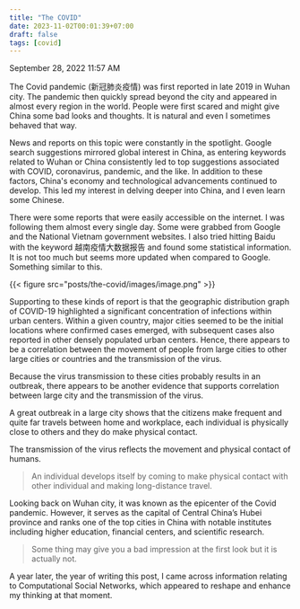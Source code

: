 ```yaml
---
title: "The COVID"
date: 2023-11-02T00:01:39+07:00
draft: false
tags: [covid]
---
```


September 28, 2022 11:57 AM

The Covid pandemic (新冠肺炎疫情) was first reported in late 2019 in Wuhan city. The pandemic then quickly spread beyond the city and appeared in almost every region in the world. People were first scared and might give China some bad looks and thoughts. It is natural and even I sometimes behaved that way.

News and reports on this topic were constantly in the spotlight. Google search suggestions mirrored global interest in China, as entering keywords related to Wuhan or China consistently led to top suggestions associated with COVID, coronavirus, pandemic, and the like. In addition to these factors, China's economy and technological advancements continued to develop. This led my interest in delving deeper into China, and I even learn some Chinese.

There were some reports that were easily accessible on the internet. I was following them almost every single day. Some were grabbed from Google and the National Vietnam government websites. I also tried hitting Baidu with the keyword 越南疫情大数据报告 and found some statistical information. It is not too much but seems more updated when compared to Google. Something similar to this.

{{< figure src="posts/the-covid/images/image.png" >}}

Supporting to these kinds of report is that the geographic distribution graph of COVID-19 highlighted a significant concentration of infections within urban centers. Within a given country, major cities seemed to be the initial locations where confirmed cases emerged, with subsequent cases also reported in other densely populated urban centers. Hence, there appears to be a correlation between the movement of people from large cities to other large cities or countries and the transmission of the virus.

Because the virus transmission to these cities probably results in an outbreak, there appears to be another evidence that supports correlation between large city and the transmission of the virus.

A great outbreak in a large city shows that the citizens make frequent and quite far travels between home and workplace, each individual is physically close to others and they do make physical contact.

The transmission of the virus reflects the movement and physical contact of humans.

> An individual develops itself by coming to make physical contact with other individual and making long-distance travel.
> 

Looking back on Wuhan city, it was known as the epicenter of the Covid pandemic. However, it serves as the capital of Central China’s Hubei province and ranks one of the top cities in China with notable institutes including higher education, financial centers, and scientific research.

> Some thing may give you a bad impression at the first look but it is actually not.
> 

A year later, the year of writing this post, I came across information relating to Computational Social Networks, which appeared to reshape and enhance my thinking at that moment.